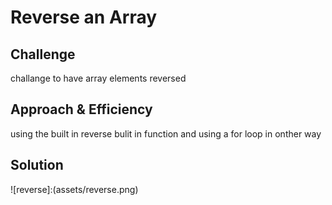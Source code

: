 # Reverse an Array
## Challenge

challange to have array elements reversed

## Approach & Efficiency

using the built in reverse bulit in function and using a for loop in onther way
## Solution
 ![reverse]:(assets/reverse.png)
